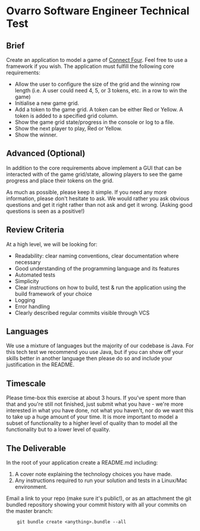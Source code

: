 # Ovarro Software Engineer Technical Test

## Brief

Create an application to model a game of [Connect Four](https://en.wikipedia.org/wiki/Connect_Four). Feel free to use a framework if you wish. The application must fulfill the following core requirements:
* Allow the user to configure the size of the grid and the winning row length (i.e. A user could need 4, 5, or 3 tokens, etc. in a row to win the game)
* Initialise a new game grid.
* Add a token to the game grid. A token can be either Red or Yellow. A token is added to a specified grid column.
* Show the game grid state/progress in the console or log to a file.
* Show the next player to play, Red or Yellow.
* Show the winner.

## Advanced (Optional)

In addition to the core requirements above implement a GUI that can be interacted with of the game grid/state, allowing players to see the game progress and place their tokens on the grid.



As much as possible, please keep it simple. If you need any more information, please don't hesitate to ask. We would rather you ask obvious questions and get it right rather than not ask and get it wrong. (Asking good questions is seen as a positive!)

## Review Criteria

At a high level, we will be looking for:
* Readability: clear naming conventions, clear documentation where necessary
* Good understanding of the programming language and its features
* Automated tests
* Simplicity
* Clear instructions on how to build, test & run the application using the build framework of your choice
* Logging
* Error handling
* Clearly described regular commits visible through VCS

## Languages

We use a mixture of languages but the majority of our codebase is Java. For this tech test we recommend you use Java, but if you can show off your skills better in another language then please do so and include your justification in the README.

## Timescale

Please time-box this exercise at about 3 hours. If you've spent more than that and you're still not finished, just submit what you have - we're more interested in what you have done, not what you haven't, nor do we want this to take up a huge amount of your time. It is more important to model a subset of functionality to a higher level of quality than to model all the functionality but to a lower level of quality.

## The Deliverable

In the root of your application create a README.md including:

  1. A cover note explaining the technology choices you have made.
  2. Any instructions required to run your solution and tests in a Linux/Mac environment.

Email a link to your repo (make sure it's public!), or as an attachment the git bundled repository showing your commit history with all your commits on the master branch:

        git bundle create <anything>.bundle --all
